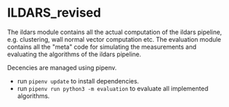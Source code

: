 # ILDARS_revised

The ildars module contains all the actual computation of the ildars pipeline, e.g. clustering, wall normal vector computation etc.
The evaluation module contains all the "meta" code for simulating the measurements and evaluating the algorithms of the ildars pipeline.

Decencies are managed using pipenv.
* run `pipenv update` to install dependencies.
* run `pipenv run python3 -m evaluation` to evaluate all implemented algorithms.
